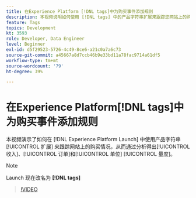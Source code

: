 ```yaml
---
title: 在Experience Platform [!DNL tags]中为购买事件添加规则
description: 本视频说明如何使用 [!DNL tags] 中的产品字符串扩展来跟踪您网站上的购买情况，从而通过分析得出收入、订单和单位量度。
feature: Tags
topics: Development
kt: 3593
role: Developer, Data Engineer
level: Beginner
exl-id: d5f29523-5726-4c49-8ce6-a21c0a7a6c73
source-git-commit: a45667a8d7ccb46b9e33bd11a78fac9714a61df5
workflow-type: tm+mt
source-wordcount: '79'
ht-degree: 39%

---
```


# 在Experience Platform[!DNL tags]中为购买事件添加规则

本视频演示了如何在 [!DNL Experience Platform Launch] 中使用产品字符串 [!UICONTROL 扩展] 来跟踪网站上的购买情况，从而通过分析得出[!UICONTROL 收入]、[!UICONTROL 订单]和[!UICONTROL 单位] [!UICONTROL 量度]。

>[!NOTE]
>
> Launch 现在改名为 **[!DNL tags]**

>[!VIDEO](https://video.tv.adobe.com/v/28766/?quality=12&learn=on)
